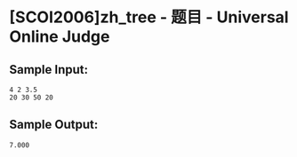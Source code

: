 # [SCOI2006]zh_tree - 题目 - Universal Online Judge


## Sample Input: 
```
4 2 3.5
20 30 50 20

```

## Sample Output: 
```
7.000

```
